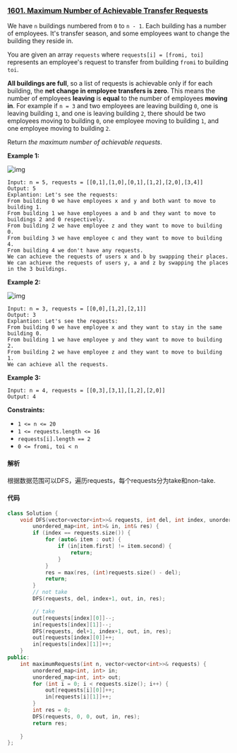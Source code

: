 ### [1601. Maximum Number of Achievable Transfer Requests](https://leetcode.com/problems/maximum-number-of-achievable-transfer-requests/)

We have `n` buildings numbered from `0` to `n - 1`. Each building has a number of employees. It's transfer season, and some employees want to change the building they reside in.

You are given an array `requests` where `requests[i] = [fromi, toi]` represents an employee's request to transfer from building `fromi` to building `toi`.

**All buildings are full**, so a list of requests is achievable only if for each building, the **net change in employee transfers is zero**. This means the number of employees **leaving** is **equal** to the number of employees **moving in**. For example if `n = 3` and two employees are leaving building `0`, one is leaving building `1`, and one is leaving building `2`, there should be two employees moving to building `0`, one employee moving to building `1`, and one employee moving to building `2`.

Return *the maximum number of achievable requests*.

 

**Example 1:**

![img](https://assets.leetcode.com/uploads/2020/09/10/move1.jpg)

```
Input: n = 5, requests = [[0,1],[1,0],[0,1],[1,2],[2,0],[3,4]]
Output: 5
Explantion: Let's see the requests:
From building 0 we have employees x and y and both want to move to building 1.
From building 1 we have employees a and b and they want to move to buildings 2 and 0 respectively.
From building 2 we have employee z and they want to move to building 0.
From building 3 we have employee c and they want to move to building 4.
From building 4 we don't have any requests.
We can achieve the requests of users x and b by swapping their places.
We can achieve the requests of users y, a and z by swapping the places in the 3 buildings.
```

**Example 2:**

![img](https://assets.leetcode.com/uploads/2020/09/10/move2.jpg)

```
Input: n = 3, requests = [[0,0],[1,2],[2,1]]
Output: 3
Explantion: Let's see the requests:
From building 0 we have employee x and they want to stay in the same building 0.
From building 1 we have employee y and they want to move to building 2.
From building 2 we have employee z and they want to move to building 1.
We can achieve all the requests. 
```

**Example 3:**

```
Input: n = 4, requests = [[0,3],[3,1],[1,2],[2,0]]
Output: 4
```

 

**Constraints:**

- `1 <= n <= 20`
- `1 <= requests.length <= 16`
- `requests[i].length == 2`
- `0 <= fromi, toi < n`

#### 解析

根据数据范围可以DFS，遍历requests，每个requests分为take和non-take.

#### 代码

```c++
class Solution {
    void DFS(vector<vector<int>>& requests, int del, int index, unordered_map<int, int>& out, 
        unordered_map<int, int>& in, int& res) {
        if (index == requests.size()) {
            for (auto& item : out) {
                if (in[item.first] != item.second) {
                    return;
                }
            }
            res = max(res, (int)requests.size() - del);
            return;
        }
        // not take
        DFS(requests, del, index+1, out, in, res);

        // take
        out[requests[index][0]]--;
        in[requests[index][1]]--;
        DFS(requests, del+1, index+1, out, in, res);
        out[requests[index][0]]++;
        in[requests[index][1]]++;
    }
public:
    int maximumRequests(int n, vector<vector<int>>& requests) {
        unordered_map<int, int> in;
        unordered_map<int, int> out;
        for (int i = 0; i < requests.size(); i++) {
            out[requests[i][0]]++;
            in[requests[i][1]]++;
        }
        int res = 0;
        DFS(requests, 0, 0, out, in, res);
        return res;
    
    }
};
```
